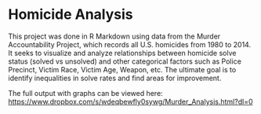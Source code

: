 # Homicide Analysis

This project was done in R Markdown using data from the Murder Accountability Project, which records all U.S. homicides from 1980 to 2014. It seeks to visualize and analyze relationships between homicide solve status (solved vs unsolved) and other categorical factors such as Police Precinct, Victim Race, Victim Age, Weapon, etc. The ultimate goal is to identify inequalities in solve rates and find areas for improvement.

The full output with graphs can be viewed here: https://www.dropbox.com/s/wdeqbewfly0sywg/Murder_Analysis.html?dl=0
